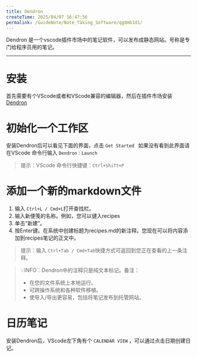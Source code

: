 ```yaml
---
title: Dendron
createTime: 2025/04/07 16:47:56
permalink: /GuideNote/Note_Taking_Software/qg8mb1d1/
---
```


Dendron  是一个vscode插件市场中的笔记软件，可以发布成静态网站。号称是专门给程序员用的笔记。

---

# 安装

首先需要有个VScode或者和VScode兼容的编辑器，然后在插件市场安装[Dendron](https://link.dendron.so/vscode)

# 初始化一个工作区

安装Dendron后可以看见下面的界面，点击 `Get Started `   如果没有看到此界面请在VScode 命令行输入 `Dendron：Launch`

> 提示：VScode 命令行快捷键：`Ctrl+Shift+P `
# 添加一个新的markdown文件

1. 输入 `Ctrl+L / Cmd+L`打开查找栏。
2. 输入新便笺的名称。例如，您可以键入recipes
3. 单击“新建”。
4. 按Enter键。在系统中创建标题为recipes.md的新注释。您现在可以将内容添加到recipes笔记的正文中。

> 提示：输入 `Ctrl+Tab / Cmd+Tab`快捷方式可返回到您正在查看的上一条注释。

> 💡INFO：Dendron中的注释只是纯文本标记。备注：
>
> * 在您的文件系统上本地运行。
> * 可跨操作系统和各种软件移植。
> * 使导入/导出更容易，包括将笔记发布到托管网站。

# 日历笔记

安装Dendron后，VScode左下角有个 `CALENDAR VIEW`  ，可以通过点击日期创建日记。

